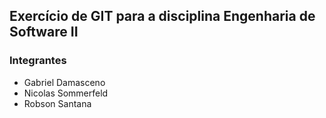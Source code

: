 ## Exercício de GIT para a disciplina Engenharia de Software II

### Integrantes

- Gabriel Damasceno
- Nicolas Sommerfeld
- Robson Santana
